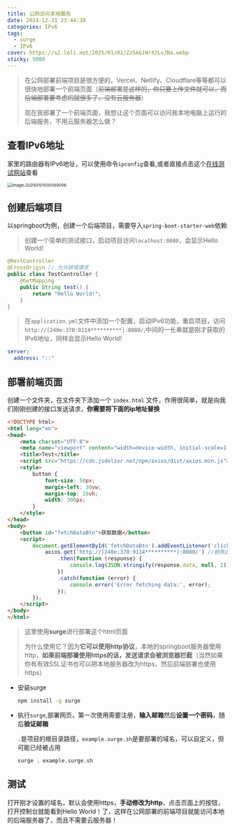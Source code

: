 ```yaml
---
title: 公网访问本地服务
date: 2024-12-31 23:44:38
categories: IPv6
tags:
  - surge
  - IPv6
cover: https://s2.loli.net/2025/01/01/ZzSAG1WrX2LvJNo.webp
sticky: 5000
---
```


> 在公网部署前端项目是很方便的，Vercel、Netlify、Cloudflare等等都可以很快地部署一个前端页面（~~前端部署是这样的，你只要上传文件就可以，而后端部署要考虑的就很多了，没有云服务器~~）
>
> 现在我部署了一个前端页面，我想让这个页面可以访问我本地电脑上运行的后端服务，不用云服务器怎么做？

## 查看IPv6地址

家里的路由器有IPv6地址，可以使用命令`ipconfig`查看,或者直接点击这个[在线测试网站](https://ipw.cn/)查看

<img src="https://s2.loli.net/2025/01/01/lB1oVpEv8muQhDM.png" alt="image-20250101000149006" style="zoom:67%;" />

## 创建后端项目

以springboot为例，创建一个后端项目，需要导入`spring-boot-starter-web`依赖

> 创建一个简单的测试接口，启动项目访问`localhost:8080`，会显示Hello World!

```java
@RestController
@CrossOrigin // 允许跨域请求
public class TestController {
    @GetMapping
    public String test() {
        return "Hello World!";
    }
}
```

> 在`application.yml`文件中添加一个配置，启动IPv6功能，重启项目，访问 `http://[240e:370:9114**********]:8080/`,中间的一长串就是刚才获取的IPv6地址，同样会显示Hello World!

```yml
server:
  address: "::"
```

## 部署前端页面

创建一个文件夹，在文件夹下添加一个 `index.html` 文件，作用很简单，就是向我们刚刚创建的接口发送请求，**你需要将下面的ip地址替换**

```html
<!DOCTYPE html>
<html lang="en">
<head>
    <meta charset="UTF-8">
    <meta name="viewport" content="width=device-width, initial-scale=1.0">
    <title>Test</title>
    <script src="https://cdn.jsdelivr.net/npm/axios/dist/axios.min.js"></script>
    <style>
        button {
            font-size: 50px;
            margin-left: 30vw;
            margin-top: 20vh;
            width: 300px;
        }
    </style>
</head>
<body>
    <button id="fetchDataBtn">获取数据</button>
    <script>
        document.getElementById('fetchDataBtn').addEventListener('click', function () {
            axios.get('http://[240e:370:9114**********]:8080/') //替换这个ip
                .then(function (response) {
                    console.log(JSON.stringify(response.data, null, 2));
                })
                .catch(function (error) {
                    console.error('Error fetching data:', error);
                });
        });
    </script>
</body>
</html>
```

> 这里使用**surge**进行部署这个html页面
>
> 为什么使用它？因为**它可以使用http协议**，本地的springboot服务器使用http，**如果前端部署使用https的话，发送请求会被浏览器拦截**（当然如果你有有效SSL证书也可以把本地服务器改为https，然后前端部署也使用https）

- 安装surge

  ```sh
  npm install -g surge
  ```

- 执行`surge`,部署网页，第一次使用需要注册，**输入邮箱**然后**设置一个密码**，随后**验证邮箱**

  `.`是项目的根目录路径，`example.surge.sh`是要部署的域名，可以自定义，但可能已经被占用

  ```sh
  surge . example.surge.sh
  ```

## 测试

打开刚才设置的域名，默认会使用https，**手动修改为http**，点击页面上的按钮，打开控制台就能看到Hello World！了，这样在公网部署的前端项目就能访问本地的后端服务器了，而且不需要云服务器！

